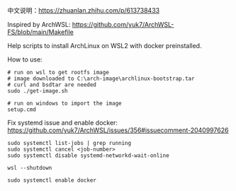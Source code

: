 中文说明：https://zhuanlan.zhihu.com/p/613738433

Inspired by ArchWSL: https://github.com/yuk7/ArchWSL-FS/blob/main/Makefile

Help scripts to install ArchLinux on WSL2 with docker preinstalled.

How to use:
```
# run on wsl to get rootfs image
# image downloaded to C:\arch-image\archlinux-bootstrap.tar
# curl and bsdtar are needed
sudo ./get-image.sh

# run on windows to import the image
setup.cmd
```

Fix systemd issue and enable docker:  
https://github.com/yuk7/ArchWSL/issues/356#issuecomment-2040997626

```
sudo systemctl list-jobs | grep running
sudo systemctl cancel <job-number>
sudo systemctl disable systemd-networkd-wait-online

wsl --shutdown

sudo systemctl enable docker
```
